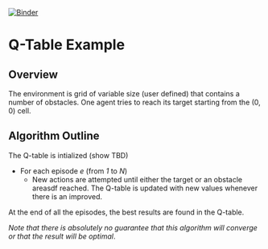 [![Binder](https://mybinder.org/badge_logo.svg)](https://mybinder.org/v2/gh/ssw1/binder1/HEAD)
# Q-Table Example

## Overview

The environment is grid of variable size (user defined) that contains a number of obstacles.
One agent tries to reach its target starting from the (0, 0) cell.

## Algorithm Outline

The Q-table is intialized (show TBD)

  * For each episode _e_ (from _1_ to _N_)
     - New actions are attempted until either the target or an obstacle areasdf
    reached. The Q-table is updated with new values whenever there is an improved.
       
At the end of all the episodes, the best results are found in the Q-table.

_Note that there is absolutely no guarantee that this algorithm will converge
or that the result will be optimal_.
